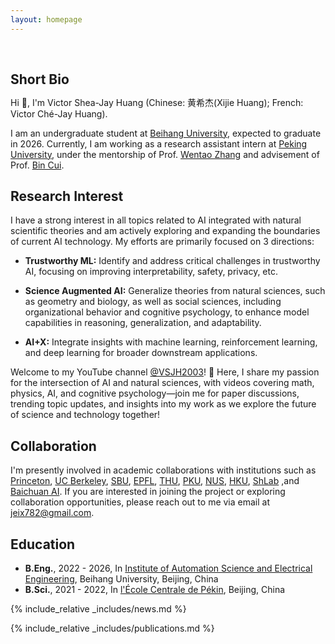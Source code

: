 ```yaml
---
layout: homepage
---
```


<h1 id="about-me"></h1>

<h2 style="margin: 60px 0px 10px;">Short Bio</h2>

Hi 🤗, I'm Victor Shea-Jay Huang (Chinese: 黄希杰(Xijie Huang); French: Victor Ché-Jay Huang).

I am an undergraduate student at [Beihang University](https://ev.buaa.edu.cn/), expected to graduate in 2026. Currently, I am working as a research assistant intern at [Peking University](https://www.pku.edu.cn/), under the mentorship of Prof. [Wentao Zhang](https://scholar.google.com/citations?user=JE4VON0AAAAJ&hl=zh-CN) and advisement of Prof. [Bin Cui](https://scholar.google.com/citations?user=IJAU8KoAAAAJ&hl=zh-CN). 

## Research Interest

I have a strong interest in all topics related to AI integrated with natural scientific theories and am actively exploring and expanding the boundaries of current AI technology. My efforts are primarily focused on 3 directions: 
 
- **Trustworthy ML:** Identify and address critical challenges in trustworthy AI, focusing on improving interpretability, safety, privacy, etc. 

- **Science Augmented AI:** Generalize theories from natural sciences, such as geometry and biology, as well as social sciences, including organizational behavior and cognitive psychology, to enhance model capabilities in reasoning, generalization, and adaptability.

- **AI+X:** Integrate insights with machine learning, reinforcement learning, and deep learning for broader downstream applications.

Welcome to my YouTube channel [@VSJH2003](https://youtube.com/@VSJH2003)! 🎉 Here, I share my passion for the intersection of AI and natural sciences, with videos covering math, physics, AI, and cognitive psychology—join me for paper discussions, trending topic updates, and insights into my work as we explore the future of science and technology together!

## Collaboration

I'm presently involved in academic collaborations with institutions such as [Princeton](https://www.princeton.edu/), [UC Berkeley](https://www.berkeley.edu/), [SBU](https://www.stonybrook.edu/), [EPFL](https://www.epfl.ch/en/), [THU](https://www.tsinghua.edu.cn/en/), [PKU](https://www.pku.edu.cn/), [NUS](https://nus.edu.sg/), [HKU](https://www.hku.hk/), [ShLab](https://www.shlab.org.cn/) ,and [Baichuan AI](https://www.baichuan-ai.com/home). If you are interested in joining the project or exploring collaboration opportunities, please reach out to me via email at jeix782@gmail.com.




## Education
- **B.Eng.**, 2022 - 2026, In [Institute of Automation Science and Electrical Engineering](https://dept3.buaa.edu.cn/), Beihang University, Beijing, China
- **B.Sci.**, 2021 - 2022, In [l'École Centrale de Pékin](https://ecpknfr.buaa.edu.cn/), Beijing, China

<!-- ## Contact
- **Email:** jeix782@gmail.com

- **Wechat:** jeix782 -->

{% include_relative _includes/news.md %}

{% include_relative _includes/publications.md %}

<!-- <script type="text/javascript" id="clustrmaps" src="//clustrmaps.com/map_v2.js?d=sp8jpn_teE_fZyG8NJ7MEQbIoFBt4iMsEoKRx-DvkSwcl=ffffff&w=a"></script> -->
